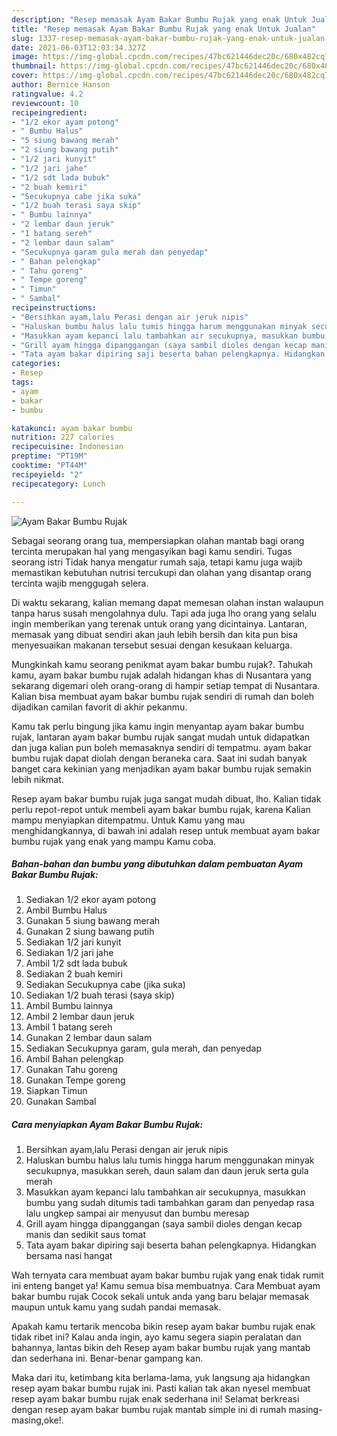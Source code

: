 ```yaml
---
description: "Resep memasak Ayam Bakar Bumbu Rujak yang enak Untuk Jualan"
title: "Resep memasak Ayam Bakar Bumbu Rujak yang enak Untuk Jualan"
slug: 1337-resep-memasak-ayam-bakar-bumbu-rujak-yang-enak-untuk-jualan
date: 2021-06-03T12:03:34.327Z
image: https://img-global.cpcdn.com/recipes/47bc621446dec20c/680x482cq70/ayam-bakar-bumbu-rujak-foto-resep-utama.jpg
thumbnail: https://img-global.cpcdn.com/recipes/47bc621446dec20c/680x482cq70/ayam-bakar-bumbu-rujak-foto-resep-utama.jpg
cover: https://img-global.cpcdn.com/recipes/47bc621446dec20c/680x482cq70/ayam-bakar-bumbu-rujak-foto-resep-utama.jpg
author: Bernice Hanson
ratingvalue: 4.2
reviewcount: 10
recipeingredient:
- "1/2 ekor ayam potong"
- " Bumbu Halus"
- "5 siung bawang merah"
- "2 siung bawang putih"
- "1/2 jari kunyit"
- "1/2 jari jahe"
- "1/2 sdt lada bubuk"
- "2 buah kemiri"
- "Secukupnya cabe jika suka"
- "1/2 buah terasi saya skip"
- " Bumbu lainnya"
- "2 lembar daun jeruk"
- "1 batang sereh"
- "2 lembar daun salam"
- "Secukupnya garam gula merah dan penyedap"
- " Bahan pelengkap"
- " Tahu goreng"
- " Tempe goreng"
- " Timun"
- " Sambal"
recipeinstructions:
- "Bersihkan ayam,lalu Perasi dengan air jeruk nipis"
- "Haluskan bumbu halus lalu tumis hingga harum menggunakan minyak secukupnya, masukkan sereh, daun salam dan daun jeruk serta gula merah"
- "Masukkan ayam kepanci lalu tambahkan air secukupnya, masukkan bumbu yang sudah ditumis tadi tambahkan garam dan penyedap rasa lalu ungkep sampai air menyusut dan bumbu meresap"
- "Grill ayam hingga dipanggangan (saya sambil dioles dengan kecap manis dan sedikit saus tomat"
- "Tata ayam bakar dipiring saji beserta bahan pelengkapnya. Hidangkan bersama nasi hangat"
categories:
- Resep
tags:
- ayam
- bakar
- bumbu

katakunci: ayam bakar bumbu 
nutrition: 227 calories
recipecuisine: Indonesian
preptime: "PT19M"
cooktime: "PT44M"
recipeyield: "2"
recipecategory: Lunch

---
```



![Ayam Bakar Bumbu Rujak](https://img-global.cpcdn.com/recipes/47bc621446dec20c/680x482cq70/ayam-bakar-bumbu-rujak-foto-resep-utama.jpg)

Sebagai seorang orang tua, mempersiapkan olahan mantab bagi orang tercinta merupakan hal yang mengasyikan bagi kamu sendiri. Tugas seorang istri Tidak hanya mengatur rumah saja, tetapi kamu juga wajib memastikan kebutuhan nutrisi tercukupi dan olahan yang disantap orang tercinta wajib menggugah selera.

Di waktu  sekarang, kalian memang dapat memesan olahan instan walaupun tanpa harus susah mengolahnya dulu. Tapi ada juga lho orang yang selalu ingin memberikan yang terenak untuk orang yang dicintainya. Lantaran, memasak yang dibuat sendiri akan jauh lebih bersih dan kita pun bisa menyesuaikan makanan tersebut sesuai dengan kesukaan keluarga. 



Mungkinkah kamu seorang penikmat ayam bakar bumbu rujak?. Tahukah kamu, ayam bakar bumbu rujak adalah hidangan khas di Nusantara yang sekarang digemari oleh orang-orang di hampir setiap tempat di Nusantara. Kalian bisa membuat ayam bakar bumbu rujak sendiri di rumah dan boleh dijadikan camilan favorit di akhir pekanmu.

Kamu tak perlu bingung jika kamu ingin menyantap ayam bakar bumbu rujak, lantaran ayam bakar bumbu rujak sangat mudah untuk didapatkan dan juga kalian pun boleh memasaknya sendiri di tempatmu. ayam bakar bumbu rujak dapat diolah dengan beraneka cara. Saat ini sudah banyak banget cara kekinian yang menjadikan ayam bakar bumbu rujak semakin lebih nikmat.

Resep ayam bakar bumbu rujak juga sangat mudah dibuat, lho. Kalian tidak perlu repot-repot untuk membeli ayam bakar bumbu rujak, karena Kalian mampu menyiapkan ditempatmu. Untuk Kamu yang mau menghidangkannya, di bawah ini adalah resep untuk membuat ayam bakar bumbu rujak yang enak yang mampu Kamu coba.

<!--inarticleads1-->

##### Bahan-bahan dan bumbu yang dibutuhkan dalam pembuatan Ayam Bakar Bumbu Rujak:

1. Sediakan 1/2 ekor ayam potong
1. Ambil  Bumbu Halus
1. Gunakan 5 siung bawang merah
1. Gunakan 2 siung bawang putih
1. Sediakan 1/2 jari kunyit
1. Sediakan 1/2 jari jahe
1. Ambil 1/2 sdt lada bubuk
1. Sediakan 2 buah kemiri
1. Sediakan Secukupnya cabe (jika suka)
1. Sediakan 1/2 buah terasi (saya skip)
1. Ambil  Bumbu lainnya
1. Ambil 2 lembar daun jeruk
1. Ambil 1 batang sereh
1. Gunakan 2 lembar daun salam
1. Sediakan Secukupnya garam, gula merah, dan penyedap
1. Ambil  Bahan pelengkap
1. Gunakan  Tahu goreng
1. Gunakan  Tempe goreng
1. Siapkan  Timun
1. Gunakan  Sambal




<!--inarticleads2-->

##### Cara menyiapkan Ayam Bakar Bumbu Rujak:

1. Bersihkan ayam,lalu Perasi dengan air jeruk nipis
1. Haluskan bumbu halus lalu tumis hingga harum menggunakan minyak secukupnya, masukkan sereh, daun salam dan daun jeruk serta gula merah
1. Masukkan ayam kepanci lalu tambahkan air secukupnya, masukkan bumbu yang sudah ditumis tadi tambahkan garam dan penyedap rasa lalu ungkep sampai air menyusut dan bumbu meresap
1. Grill ayam hingga dipanggangan (saya sambil dioles dengan kecap manis dan sedikit saus tomat
1. Tata ayam bakar dipiring saji beserta bahan pelengkapnya. Hidangkan bersama nasi hangat




Wah ternyata cara membuat ayam bakar bumbu rujak yang enak tidak rumit ini enteng banget ya! Kamu semua bisa membuatnya. Cara Membuat ayam bakar bumbu rujak Cocok sekali untuk anda yang baru belajar memasak maupun untuk kamu yang sudah pandai memasak.

Apakah kamu tertarik mencoba bikin resep ayam bakar bumbu rujak enak tidak ribet ini? Kalau anda ingin, ayo kamu segera siapin peralatan dan bahannya, lantas bikin deh Resep ayam bakar bumbu rujak yang mantab dan sederhana ini. Benar-benar gampang kan. 

Maka dari itu, ketimbang kita berlama-lama, yuk langsung aja hidangkan resep ayam bakar bumbu rujak ini. Pasti kalian tak akan nyesel membuat resep ayam bakar bumbu rujak enak sederhana ini! Selamat berkreasi dengan resep ayam bakar bumbu rujak mantab simple ini di rumah masing-masing,oke!.


